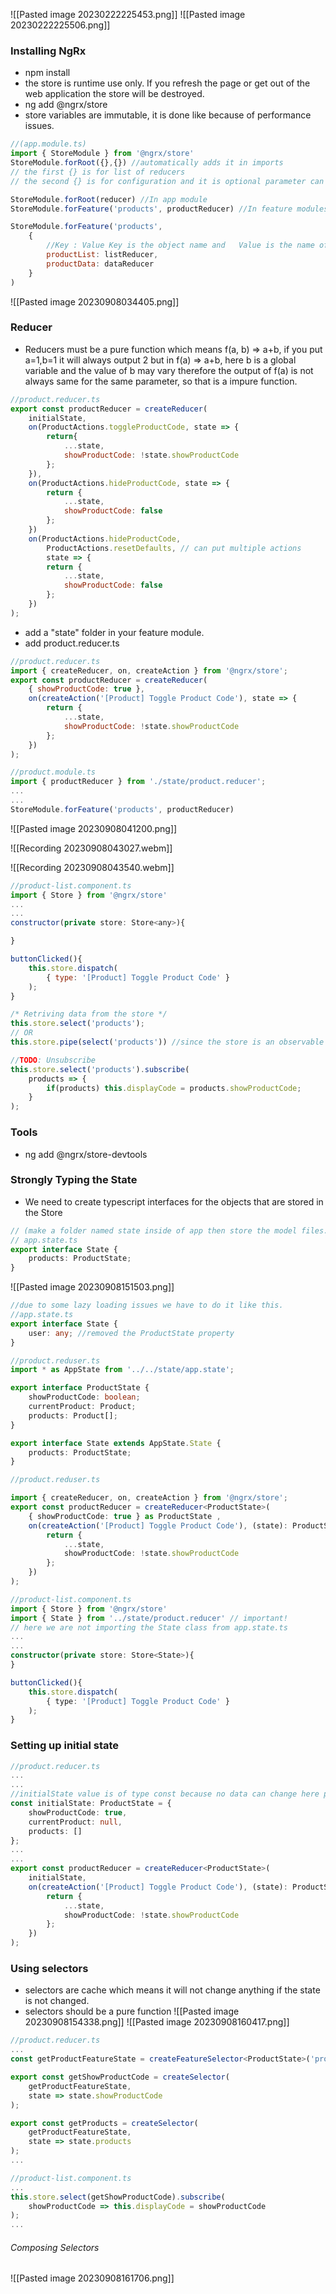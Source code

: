 ![[Pasted image 20230222225453.png]]
![[Pasted image 20230222225506.png]]

### Installing NgRx

- npm install
- the store is runtime use only. If you refresh the page or get out of the web application the store will be destroyed.
- ng add @ngrx/store
- store variables are immutable, it is done like because of performance issues.
```javascript
//(app.module.ts)
import { StoreModule } from '@ngrx/store'
StoreModule.forRoot({},{}) //automatically adds it in imports
// the first {} is for list of reducers
// the second {} is for configuration and it is optional parameter can omit
```

```javascript
StoreModule.forRoot(reducer) //In app module
StoreModule.forFeature('products', productReducer) //In feature modules
```

```javascript
StoreModule.forFeature('products',
	{
		//Key : Value Key is the object name and   Value is the name of the reducer that object is using
		productList: listReducer, 
		productData: dataReducer
	}  
)
```

![[Pasted image 20230908034405.png]]

### Reducer

- Reducers must be a pure function which means f(a, b) => a+b, if you put a=1,b=1 it will always output 2 but in f(a) => a+b, here b is a global variable and the value of b may vary therefore the output of f(a) is not always same for the same parameter, so that is a impure function.

```javascript
//product.reducer.ts
export const productReducer = createReducer(
	initialState,
	on(ProductActions.toggleProductCode, state => {
		return{
			...state,
			showProductCode: !state.showProductCode
		};
	}),
	on(ProductActions.hideProductCode, state => {
		return {
			...state,
			showProductCode: false
		};
	})
	on(ProductActions.hideProductCode,
		ProductActions.resetDefaults, // can put multiple actions
		state => {
		return {
			...state,
			showProductCode: false
		};
	})
);
```

- add a "state" folder in your feature module.
- add product.reducer.ts

```javascript
//product.reducer.ts
import { createReducer, on, createAction } from '@ngrx/store';
export const productReducer = createReducer(
	{ showProductCode: true },
	on(createAction('[Product] Toggle Product Code'), state => {
		return {
			...state,
			showProductCode: !state.showProductCode
		};
	})
);
```

```javascript
//product.module.ts
import { productReducer } from './state/product.reducer';
...
...
StoreModule.forFeature('products', productReducer)
```

![[Pasted image 20230908041200.png]]


![[Recording 20230908043027.webm]]

![[Recording 20230908043540.webm]]

```javascript
//product-list.component.ts
import { Store } from '@ngrx/store'
...
...
constructor(private store: Store<any>){

}

buttonClicked(){
	this.store.dispatch(
		{ type: '[Product] Toggle Product Code' }
	);
}
```

```javascript
/* Retriving data from the store */
this.store.select('products');
// OR
this.store.pipe(select('products')) //since the store is an observable

//TODO: Unsubscribe
this.store.select('products').subscribe(
	products => {
		if(products) this.displayCode = products.showProductCode;
	}
);
```

### Tools
- ng add @ngrx/store-devtools

### Strongly Typing the State

- We need to create typescript interfaces for the objects that are stored in the Store
```TypeScript
// (make a folder named state inside of app then store the model files.)
// app.state.ts
export interface State {
	products: ProductState;
}

```
![[Pasted image 20230908151503.png]]

```TypeScript
//due to some lazy loading issues we have to do it like this.
//app.state.ts
export interface State {
	user: any; //removed the ProductState property
}

//product.reduser.ts
import * as AppState from '../../state/app.state';

export interface ProductState {
	showProductCode: boolean;
	currentProduct: Product;
	products: Product[];
}

export interface State extends AppState.State {
	products: ProductState;
}
```

```TypeScript
//product.reduser.ts

import { createReducer, on, createAction } from '@ngrx/store';
export const productReducer = createReducer<ProductState>(
	{ showProductCode: true } as ProductState ,
	on(createAction('[Product] Toggle Product Code'), (state): ProductState => {
		return {
			...state,
			showProductCode: !state.showProductCode
		};
	})
);
```

```Typescript
//product-list.component.ts
import { Store } from '@ngrx/store'
import { State } from '../state/product.reducer' // important!
// here we are not importing the State class from app.state.ts
...
...
constructor(private store: Store<State>){
}

buttonClicked(){
	this.store.dispatch(
		{ type: '[Product] Toggle Product Code' }
	);
}
```

### Setting up initial state

```Typescript
//product.reducer.ts
...
...
//initialState value is of type const because no data can change here plus we already now that Store objects are immutable.
const initialState: ProductState = {
	showProductCode: true,
	currentProduct: null,
	products: []
};
...
...
export const productReducer = createReducer<ProductState>(
	initialState,
	on(createAction('[Product] Toggle Product Code'), (state): ProductState => {
		return {
			...state,
			showProductCode: !state.showProductCode
		};
	})
);
```

### Using selectors

- selectors are cache which means it will not change anything if the state is not changed.
- selectors should be a pure function
![[Pasted image 20230908154338.png]]
![[Pasted image 20230908160417.png]]

```Typescript
//product.reducer.ts
...
const getProductFeatureState = createFeatureSelector<ProductState>('products');

export const getShowProductCode = createSelector(
	getProductFeatureState,
	state => state.showProductCode
);

export const getProducts = createSelector(
	getProductFeatureState,
	state => state.products
);
...
```
```TypeScript
//product-list.component.ts
...
this.store.select(getShowProductCode).subscribe(
	showProductCode => this.displayCode = showProductCode
);
...
```
###### Composing Selectors
![[Pasted image 20230908161706.png]]


